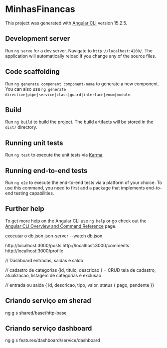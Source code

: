 # MinhasFinancas

This project was generated with [Angular CLI](https://github.com/angular/angular-cli) version 15.2.5.

## Development server

Run `ng serve` for a dev server. Navigate to `http://localhost:4200/`. The application will automatically reload if you change any of the source files.

## Code scaffolding

Run `ng generate component component-name` to generate a new component. You can also use `ng generate directive|pipe|service|class|guard|interface|enum|module`.

## Build

Run `ng build` to build the project. The build artifacts will be stored in the `dist/` directory.

## Running unit tests

Run `ng test` to execute the unit tests via [Karma](https://karma-runner.github.io).

## Running end-to-end tests

Run `ng e2e` to execute the end-to-end tests via a platform of your choice. To use this command, you need to first add a package that implements end-to-end testing capabilities.

## Further help

To get more help on the Angular CLI use `ng help` or go check out the [Angular CLI Overview and Command Reference](https://angular.io/cli) page.



executar o db.json
json-server --watch db.json

http://localhost:3000/posts
http://localhost:3000/comments
http://localhost:3000/profile



  

// Dashboard entradas, saidas e saldo

// cadastro de categorias {id, titulo, descricao } = CRUD tela de cadastro, atualizacao, listagem de categorias e exclusao

// entrada ou saida { id, descricao, tipo, valor, status { pago, pendente }}



## Criando serviço em sherad
ng g s shared/base/http-base


## Criando serviço dashboard
ng g s features/dashboard/service/dashboard